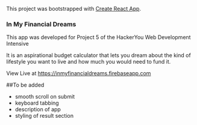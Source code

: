 This project was bootstrapped with [Create React App](https://github.com/facebook/create-react-app).

### In My Financial Dreams

This app was developed for Project 5 of the HackerYou Web Development Intensive

It is an aspirational budget calculator that lets you dream about the kind of lifestyle you want to live and how much you would need to fund it.

View Live at https://inmyfinancialdreams.firebaseapp.com

##To be added

- smooth scroll on submit
- keyboard tabbing
- description of app
- styling of result section
